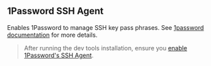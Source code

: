 ## 1Password SSH Agent

Enables 1Password to manage SSH key pass phrases. See [1password documentation](https://developer.1password.com/docs/ssh/agent) for more details.

> After running the dev tools installation, ensure you [enable 1Password's SSH Agent](https://developer.1password.com/docs/ssh/get-started#step-3-turn-on-the-1password-ssh-agent).
